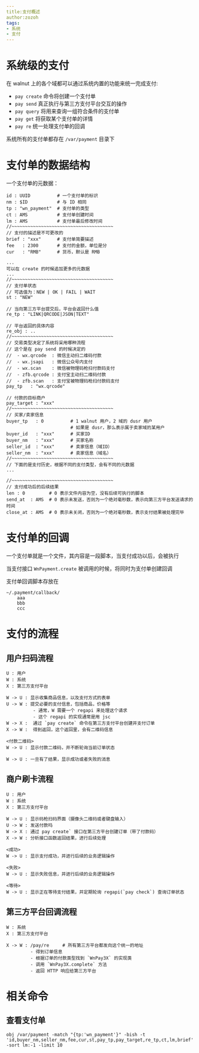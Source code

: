 ```yaml
---
title:支付概述
author:zozoh
tags:
- 系统
- 支付
---
```


# 系统级的支付

在 walnut 上的各个域都可以通过系统内置的功能来统一完成支付:

 - `pay create` 命令将创建一个支付单
 - `pay send` 真正执行与第三方支付平台交互的操作
 - `pay query` 将用来查询一组符合条件的支付单
 - `pay get` 将获取某个支付单的详情
 - `pay re` 统一处理支付单的回调

系统所有的支付单都存在 `/var/payment` 目录下

# 支付单的数据结构

一个支付单的元数据：

```
id : UUID          # 一个支付单的标识
nm : $ID           # 与 ID 相同
tp : "wn_payment"  # 支付单的类型
ct : AMS           # 支付单创建时间
lm : AMS           # 支付单最后修改时间
//~~~~~~~~~~~~~~~~~~~~~~~~~~~~~~~~~~~~~~
// 支付的描述是不可更改的
brief : "xxx"      # 支付单简要描述
fee   : 2300       # 支付的金额，单位是分
cur   : "RMB"      # 货币，默认是 RMB

...
可以在 create 的时候追加更多的元数据
...
//~~~~~~~~~~~~~~~~~~~~~~~~~~~~~~~~~~~~~~
// 支付单状态
// 可选值为：NEW | OK | FAIL | WAIT
st : "NEW"

// 当向第三方平台提交后，平台会返回什么值
re_tp : "LINK|QRCODE|JSON|TEXT"

// 平台返回的具体内容
re_obj : ..
//~~~~~~~~~~~~~~~~~~~~~~~~~~~~~~~~~~~~~~
// 交易类型决定了系统将采用哪种流程
// 这个是在 pay send 的时候决定的
//  - wx.qrcode  : 微信主动扫二维码付款
//  - wx.jsapi   : 微信公众号内支付
//  - wx.scan    : 微信被物理码枪扫付款码支付
//  - zfb.qrcode : 支付宝主动扫二维码付款
//  - zfb.scan   : 支付宝被物理码枪扫付款码支付
pay_tp   : "wx.qrcode"

// 付款的目标商户
pay_target : "xxx"
//~~~~~~~~~~~~~~~~~~~~~~~~~~~~~~~~~~~~~~
// 买家/卖家信息
buyer_tp   : 0          # 1 walnut 用户，2 域的 dusr 用户
                        # 如果是 dusr，那么表示属于卖家域的某用户
buyer_id   : "xxx"      # 买家ID
buyer_nm   : "xxx"      # 买家名称
seller_id  : "xxx"      # 卖家信息（域ID）
seller_nm  : "xxx"      # 卖家信息（域名）
//~~~~~~~~~~~~~~~~~~~~~~~~~~~~~~~~~~~~~~
// 下面的是支付历史，根据不同的支付类型，会有不同的元数据
...

//~~~~~~~~~~~~~~~~~~~~~~~~~~~~~~~~~~~~~~
// 支付成功后的后续结果
len : 0         # 0 表示文件内容为空，没有后续可执行的脚本
send_at  : AMS  # 0 表示未发送，否则为一个绝对毫秒数，表示向第三方平台发送请求的时间
close_at : AMS  # 0 表示未关闭，否则为一个绝对毫秒数，表示支付结果被处理完毕
```

# 支付单的回调

一个支付单就是一个文件，其内容是一段脚本，当支付成功以后，会被执行

当支付接口 `WnPayment.create` 被调用的时候，将同时为支付单创建回调

支付单回调脚本存放在

```
~/.payment/callback/
    aaa
    bbb
    ccc
```

# 支付的流程

## 用户扫码流程

```
U : 用户
W : 系统
X : 第三方支付平台

W -> U : 显示收集商品信息，以及支付方式的表单
U -> W : 提交必要的支付信息，包括商品，价格等
          - 通常，W 需要一个 regapi 来处理这个请求
          - 这个 regapi 的实现通常是用 jsc
W -> X :  通过 `pay create` 命令在第三方支付平台创建并支付订单
X -> W :  得到返回，这个返回里，会有二维码信息

<付款二维码>
W -> U : 显示付款二维码，并不断轮询当前订单状态

W -> U : 一旦有了结果，显示成功或者失败的消息
```

## 商户刷卡流程

```
U : 用户
W : 系统
X : 第三方支付平台

W -> U : 显示码枪扫码界面（摄像头二维码或者键盘输入）
U -> W : 发送付款吗
W -> X : 通过 pay create` 接口在第三方平台创建订单（带了付款码）
X -> W : 分析接口函数返回结果，进行后续处理

<成功>
W -> U : 显示支付成功，并进行后续的业务逻辑操作

<失败>
W -> U : 显示失败信息，并进行后续的业务逻辑操作

<等待>
W -> U : 显示正在等待支付结果，并定期轮询 regapi(`pay check`) 查询订单状态
```

## 第三方平台回调流程

```
W : 系统
X : 第三方支付平台

X -> W : /pay/re     # 所有第三方平台都发向这个统一的地址
         - 得到订单信息
         - 根据订单的付款类型找到 `WnPay3X` 的实现类
         - 调用 `WnPay3X.complete` 方法
         - 返回 HTTP 响应给第三方平台 
```

# 相关命令

## 查看支付单

```
obj /var/payment -match "{tp:'wn_payment'}" -bish -t 'id,buyer_nm,seller_nm,fee,cur,st,pay_tp,pay_target,re_tp,ct,lm,brief' -sort lm:-1 -limit 10
```


